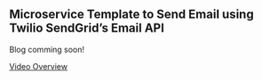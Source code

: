 ## Microservice Template to Send Email using Twilio SendGrid’s Email API

Blog comming soon!

[Video Overview](https://youtu.be/jLmuNPQdiVk)
